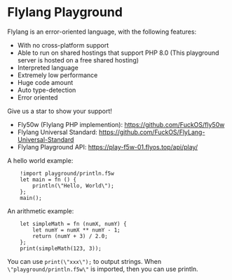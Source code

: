 # Flylang Playground

Flylang is an error-oriented language, with the following features:

  - With no cross-platform support
  - Able to run on shared hostings that support PHP 8.0 (This playground server is hosted on a free shared hosting)
  - Interpreted language
  - Extremely low performance
  - Huge code amount
  - Auto type-detection
  - Error oriented

Give us a star to show your support!

  - Fly50w (Flylang PHP implemention): https://github.com/FuckOS/fly50w
  - Flylang Universal Standard: https://github.com/FuckOS/FlyLang-Universal-Standard
  - Flylang Playground API: https://play-f5w-01.flyos.top/api/play/

A hello world example:
```
	!import playground/println.f5w
	let main = fn () {
  		println(\"Hello, World\");
	};
	main();
```
An arithmetic example:
```
	let simpleMath = fn (numX, numY) {
		let numY = numX ** numY - 1;
		return (numY + 3) / 2.0;
	};
	print(simpleMath(123, 3));
```

You can use `print(\"xxx\");` to output strings.
When `\"playground/println.f5w\"` is imported, then you can use println.
